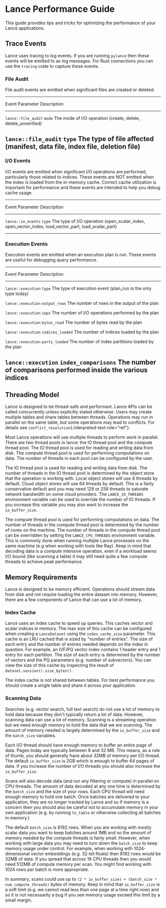 # Lance Performance Guide

This guide provides tips and tricks for optimizing the performance of
your Lance applications.

## Trace Events

Lance uses tracing to log events. If you are running `pylance` then
these events will be emitted to as log messages. For Rust connections
you can use the `tracing` crate to capture these events.

### File Audit

File audit events are emitted when significant files are created or
deleted.

  -------------------------------------------------------------------------------
  Event                 Parameter      Description
  --------------------- -------------- ------------------------------------------
  `lance::file_audit`   `mode`         The mode of I/O operation (create, delete,
                                       delete_unverified)

  `lance::file_audit`   `type`         The type of file affected (manifest, data
                                       file, index file, deletion file)
  -------------------------------------------------------------------------------

### I/O Events

I/O events are emitted when significant I/O operations are performed,
particularly those related to indices. These events are NOT emitted when
the index is loaded from the in-memory cache. Correct cache utilization
is important for performance and these events are intended to help you
debug cache usage.

  ------------------------------------------------------------------------------
  Event                Parameter      Description
  -------------------- -------------- ------------------------------------------
  `lance::io_events`   `type`         The type of I/O operation
                                      (open_scalar_index, open_vector_index,
                                      load_vector_part, load_scalar_part)

  ------------------------------------------------------------------------------

### Execution Events

Execution events are emitted when an execution plan is run. These events
are useful for debugging query performance.

  -------------------------------------------------------------------------------------
  Event                Parameter             Description
  -------------------- --------------------- ------------------------------------------
  `lance::execution`   `type`                The type of execution event (plan_run is
                                             the only type today)

  `lance::execution`   `output_rows`         The number of rows in the output of the
                                             plan

  `lance::execution`   `iops`                The number of I/O operations performed by
                                             the plan

  `lance::execution`   `bytes_read`          The number of bytes read by the plan

  `lance::execution`   `indices_loaded`      The number of indices loaded by the plan

  `lance::execution`   `parts_loaded`        The number of index partitions loaded by
                                             the plan

  `lance::execution`   `index_comparisons`   The number of comparisons performed inside
                                             the various indices
  -------------------------------------------------------------------------------------

## Threading Model

Lance is designed to be thread-safe and performant. Lance APIs can be
called concurrently unless explicitly stated otherwise. Users may create
multiple tables and share tables between threads. Operations may run in
parallel on the same table, but some operations may lead to conflicts.
For details see `conflict_resolution`{.interpreted-text role="ref"}.

Most Lance operations will use multiple threads to perform work in
parallel. There are two thread pools in lance: the IO thread pool and
the compute thread pool. The IO thread pool is used for reading and
writing data from disk. The compute thread pool is used for performing
computations on data. The number of threads in each pool can be
configured by the user.

The IO thread pool is used for reading and writing data from disk. The
number of threads in the IO thread pool is determined by the object
store that the operation is working with. Local object stores will use 8
threads by default. Cloud object stores will use 64 threads by default.
This is a fairly conservative default and you may need 128 or 256
threads to saturate network bandwidth on some cloud providers. The
`LANCE_IO_THREADS` environment variable can be used to override the
number of IO threads. If you increase this variable you may also want to
increase the `io_buffer_size`.

The compute thread pool is used for performing computations on data. The
number of threads in the compute thread pool is determined by the number
of cores on the machine. The number of threads in the compute thread
pool can be overridden by setting the `LANCE_CPU_THREADS` environment
variable. This is commonly done when running multiple Lance processes on
the same machine (e.g when working with tools like Ray). Keep in mind
that decoding data is a compute intensive operation, even if a workload
seems I/O bound (like scanning a table) it may still need quite a few
compute threads to achieve peak performance.

## Memory Requirements

Lance is designed to be memory efficient. Operations should stream data
from disk and not require loading the entire dataset into memory.
However, there are a few components of Lance that can use a lot of
memory.

### Index Cache

Lance uses an index cache to speed up queries. This caches vector and
scalar indices in memory. The max size of this cache can be configured
when creating a `LanceDataset` using the `index_cache_size` parameter.
This cache is an LRU cached that is sized by \"number of entries\". The
size of each entry and the number of entries needed depends on the index
in question. For example, an IVF/PQ vector index contains 1 header entry
and 1 entry for each partition. The size of each entry is determined by
the number of vectors and the PQ parameters (e.g. number of subvectors).
You can view the size of this cache by inspecting the result of
`dataset.session().size_bytes()`.

The index cache is not shared between tables. For best performance you
should create a single table and share it across your application.

### Scanning Data

Searches (e.g. vector search, full text search) do not use a lot of
memory to hold data because they don\'t typically return a lot of data.
However, scanning data can use a lot of memory. Scanning is a streaming
operation but we need enough memory to hold the data that we are
scanning. The amount of memory needed is largely determined by the
`io_buffer_size` and the `batch_size` variables.

Each I/O thread should have enough memory to buffer an entire page of
data. Pages today are typically between 8 and 32 MB. This means, as a
rule of thumb, you should generally have about 32MB of memory per I/O
thread. The default `io_buffer_size` is 2GB which is enough to buffer 64
pages of data. If you increase the number of I/O threads you should also
increase the `io_buffer_size`.

Scans will also decode data (and run any filtering or compute) in
parallel on CPU threads. The amount of data decoded at any one time is
determined by the `batch_size` and the size of your rows. Each CPU
thread will need enough memory to hold one batch. Once batches are
delivered to your application, they are no longer tracked by Lance and
so if memory is a concern then you should also be careful not to
accumulate memory in your own application (e.g. by running `to_table` or
otherwise collecting all batches in memory.)

The default `batch_size` is 8192 rows. When you are working with mostly
scalar data you want to keep batches around 1MB and so the amount of
memory needed by the compute threads is fairly small. However, when
working with large data you may need to turn down the `batch_size` to
keep memory usage under control. For example, when working with
1024-dimensional vector embeddings (e.g. 32-bit floats) then 8192 rows
would be 32MB of data. If you spread that across 16 CPU threads then you
would need 512MB of compute memory per scan. You might find working with
1024 rows per batch is more appropriate.

In summary, scans could use up to
`(2 * io_buffer_size) + (batch_size * num_compute_threads)` bytes of
memory. Keep in mind that `io_buffer_size` is a soft limit (e.g. we
cannot read less than one page at a time right now) and so it is not
necessarily a bug if you see memory usage exceed this limit by a small
margin.
